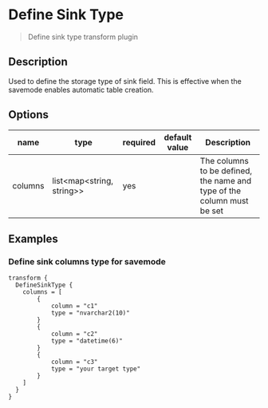 # Define Sink Type

> Define sink type transform plugin

## Description

Used to define the storage type of sink field. This is effective when the savemode enables automatic table creation.

## Options

|  name   | type                      | required | default value | Description                                                            |
|:-------:|---------------------------|----------|---------------|------------------------------------------------------------------------|
| columns | list<map<string, string>> | yes      |               | The columns to be defined, the name and type of the column must be set |

## Examples

### Define sink columns type for savemode

```
transform {
  DefineSinkType {
    columns = [
        {
            column = "c1"
            type = "nvarchar2(10)"
        }
        {
            column = "c2"
            type = "datetime(6)"
        }
        {
            column = "c3"
            type = "your target type"
        }
    ]
  }
}
```
